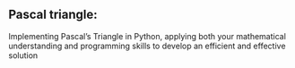 ## Pascal triangle:
Implementing Pascal’s Triangle in Python, applying both your mathematical understanding and programming skills to develop an efficient and effective solution
